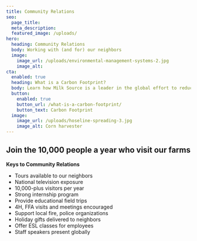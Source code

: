 ```yaml
---
title: Community Relations
seo:
  page_title:
  meta_description:
  featured_image: /uploads/
hero:
  heading: Community Relations
  body: Working with (and for) our neighbors
  image:
    image_url: /uploads/environmental-management-systems-2.jpg
    image_alt:
cta:
  enabled: true
  heading: What is a Carbon Footprint?
  body: Learn how Milk Source is a leader in the global effort to reduce emissions.
  button:
    enabled: true
    button_url: /what-is-a-carbon-footprint/
    button_text: Carbon Footprint
  image:
    image_url: /uploads/hoseline-spreading-3.jpg
    image_alt: Corn harvester
---
```


## Join the 10,000 people a year who visit our farms

**Keys to Community Relations**

* Tours available to our neighbors
* National television exposure  
* 10,000-plus visitors per year
* Strong internship program
* Provide educational field trips
* 4H, FFA visits and meetings encouraged
* Support local fire, police organizations
* Holiday gifts delivered to neighbors
* Offer ESL classes for employees
* Staff speakers present globally